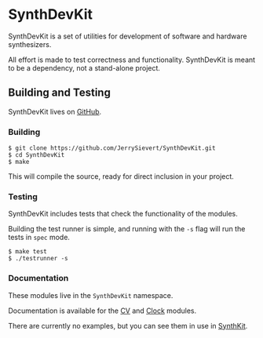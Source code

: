 # SynthDevKit

SynthDevKit is a set of utilities for development of software and hardware synthesizers.

All effort is made to test correctness and functionality.  SynthDevKit is meant
to be a dependency, not a stand-alone project.

## Building and Testing

SynthDevKit lives on [GitHub](https://github.com/JerrySievert/SynthDevKit).

### Building

```
$ git clone https://github.com/JerrySievert/SynthDevKit.git
$ cd SynthDevKit
$ make
```

This will compile the source, ready for direct inclusion in your project.

### Testing

SynthDevKit includes tests that check the functionality of the modules.

Building the test runner is simple, and running with the `-s` flag will run the
tests in `spec` mode.

```
$ make test
$ ./testrunner -s
```

### Documentation

These modules live in the `SynthDevKit` namespace.

Documentation is available for the [CV](docs/CV.md) and [Clock](docs/Clock.md)
modules.

There are currently no examples, but you can see them in use in [SynthKit](https://github.com/JerrySievert/SynthKit/).
